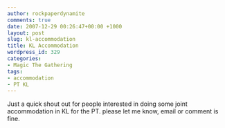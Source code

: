 ```yaml
---
author: rockpaperdynamite
comments: true
date: 2007-12-29 00:26:47+00:00 +1000
layout: post
slug: kl-accommodation
title: KL Accommodation
wordpress_id: 329
categories:
- Magic The Gathering
tags:
- accommodation
- PT KL
---
```


Just a quick shout out for people interested in doing some joint accommodation in KL for the PT. please let me know, email or comment is fine.
